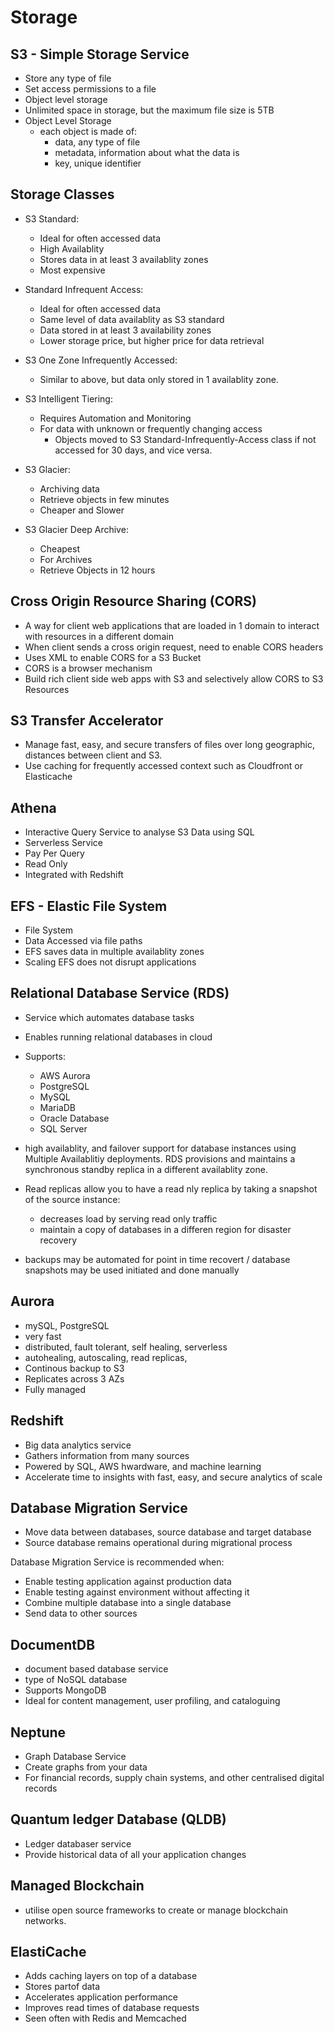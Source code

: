# Storage

## S3 - Simple Storage Service

- Store any type of file
- Set access permissions to a file
- Object level storage
- Unlimited space in storage, but the maximum file size is 5TB
- Object Level Storage
  - each object is made of:
    - data, any type of file
    - metadata, information about what the data is
    - key, unique identifier


## Storage Classes

- S3 Standard: 
  - Ideal for often accessed data
  - High Availablity 
  - Stores data in at least 3 availablity zones
  - Most expensive

- Standard Infrequent Access:
  - Ideal for often accessed data
  - Same level of data availablity as S3 standard
  - Data stored in at least 3 availability zones
  - Lower storage price, but higher price for data retrieval

- S3 One Zone Infrequently Accessed:
  - Similar to above, but data only stored in 1 availablity zone.

- S3 Intelligent Tiering:
  - Requires Automation and Monitoring
  - For data with unknown or frequently changing access
    - Objects moved to S3 Standard-Infrequently-Access class if not accessed for 30 days, and vice versa.

- S3 Glacier:
  - Archiving data
  - Retrieve objects in few minutes
  - Cheaper and Slower

- S3 Glacier Deep Archive:
  - Cheapest
  - For Archives
  - Retrieve Objects in 12 hours

## Cross Origin Resource Sharing (CORS)

- A way for client web applications that are loaded in 1 domain to interact with resources in a different domain
- When client sends a cross origin request, need to enable CORS headers
- Uses XML to enable CORS for a S3 Bucket
- CORS is a browser mechanism
- Build rich client side web apps with S3 and selectively allow CORS to S3 Resources

## S3 Transfer Accelerator

- Manage fast, easy, and secure transfers of files over long geographic, distances between client and S3.
- Use caching for frequently accessed context such as Cloudfront or Elasticache

## Athena

- Interactive Query Service to analyse S3 Data using SQL
- Serverless Service
- Pay Per Query
- Read Only
- Integrated with Redshift

## EFS - Elastic File System

- File System
- Data Accessed via file paths
- EFS saves data in multiple availablity zones
- Scaling EFS does not disrupt applications

## Relational Database Service (RDS)

- Service which automates database tasks
- Enables running relational databases in cloud
- Supports:
  - AWS Aurora
  - PostgreSQL
  - MySQL
  - MariaDB
  - Oracle Database
  - SQL Server

- high availablity, and failover support for database instances using Multiple Availablitiy deployments. RDS provisions and maintains a synchronous standby replica in a different availablity zone.
- Read replicas allow you to have a read nly replica by taking a snapshot of the source instance:
  - decreases load by serving read only traffic
  - maintain a copy of databases in a differen region for disaster recovery

- backups may be automated for point in time recovert / database snapshots may be used initiated and done manually

## Aurora

- mySQL, PostgreSQL
- very fast
- distributed, fault tolerant, self healing, serverless
- autohealing, autoscaling, read replicas,
- Continous backup to S3
- Replicates across 3 AZs
- Fully managed

## Redshift

- Big data analytics service
- Gathers information from many sources
- Powered by SQL, AWS hwardware, and machine learning
- Accelerate time to insights with fast, easy, and secure analytics of scale

## Database Migration Service

- Move data between databases, source database and target database
- Source database remains operational during migrational process

Database Migration Service is recommended when:
- Enable testing application against production data
- Enable testing against environment without affecting it
- Combine multiple database into a single database
- Send data to other sources

## DocumentDB

- document based database service
- type of NoSQL database
- Supports MongoDB
- Ideal for content management, user profiling, and cataloguing

## Neptune

- Graph Database Service
- Create graphs from your data
- For financial records, supply chain systems, and other centralised digital records

## Quantum ledger Database (QLDB)

- Ledger databaser service
- Provide historical data of all your application changes

## Managed Blockchain

- utilise open source frameworks to create or manage blockchain networks.

## ElastiCache

- Adds caching layers on top of a database
- Stores partof data
- Accelerates application performance
- Improves read times of database requests
- Seen often with Redis and Memcached
